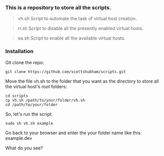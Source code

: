 ### This is a repository to store all the scripts.
> vh.sh Script to automate the task of virtual host creation.

> rr.sh Script to disable all the presently enabled virtual hosts.

> ea.sh Script to enable all the available virtual hosts.

###  Installation
Git clone the repo:
```
git clone https://github.com/scottshubham/scripts.git
```
Move the file vh.sh to the folder that you want as the directory to store all the virtual host's root folders:
```
cd scripts
cp vh.sh /path/to/your/folder/vh.sh 
cd /path/to/your/folder
```
So, let's run the script:
```
sudo sh vh.sh example
```
Go back to your browser and enter the your folder name like this: example.dev

What do you see?
